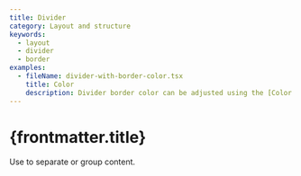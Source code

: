 ```yaml
---
title: Divider
category: Layout and structure
keywords:
  - layout
  - divider
  - border
examples:
  - fileName: divider-with-border-color.tsx
    title: Color
    description: Divider border color can be adjusted using the [Color tokens](https://polaris.shopify.com/tokens/color).
---
```


# {frontmatter.title}

<Lede>

Use to separate or group content.

</Lede>

<Examples />

<Props componentName={frontmatter.title} />
